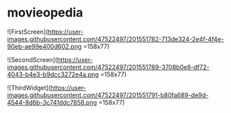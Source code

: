 # movieopedia

![FirstScreen](https://user-images.githubusercontent.com/47522497/201551782-713de324-2e4f-4f4e-90eb-ae99e400d602.png =158x77)

![SecondScreen](https://user-images.githubusercontent.com/47522497/201551789-3708b0e8-df72-4043-b4e3-b9dcc3272e4a.png =158x77)

![ThirdWidget](https://user-images.githubusercontent.com/47522497/201551791-b80fa689-de9d-4544-8d6b-3c741ddc7858.png =158x77)
